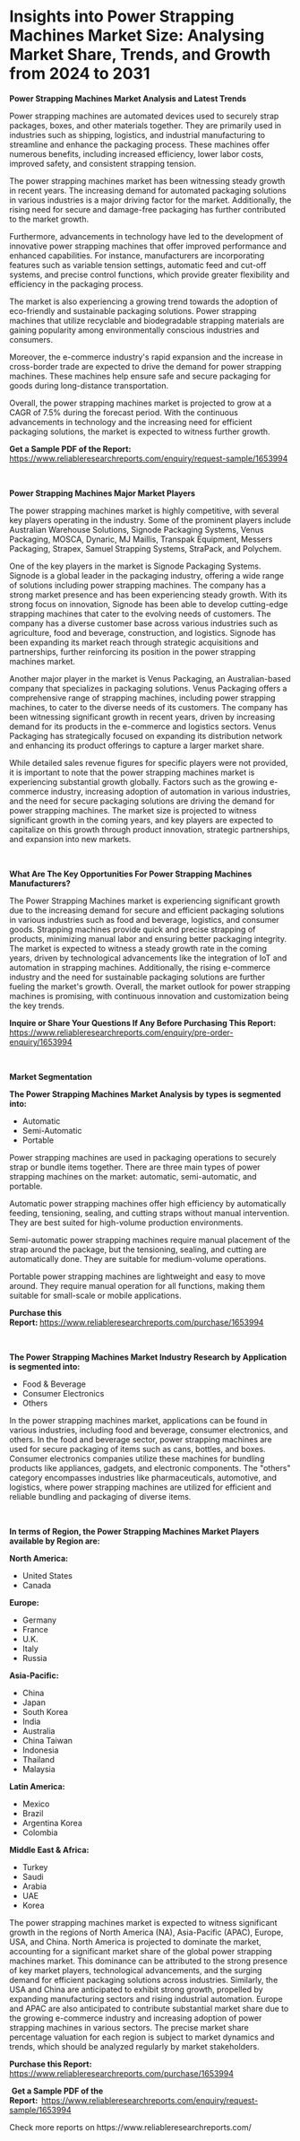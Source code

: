 <p><h1>Insights into Power Strapping Machines Market Size: Analysing Market Share, Trends, and Growth from 2024 to 2031</h1></p><p><strong>Power Strapping Machines Market Analysis and Latest Trends</strong></p>
<p><p>Power strapping machines are automated devices used to securely strap packages, boxes, and other materials together. They are primarily used in industries such as shipping, logistics, and industrial manufacturing to streamline and enhance the packaging process. These machines offer numerous benefits, including increased efficiency, lower labor costs, improved safety, and consistent strapping tension.</p><p>The power strapping machines market has been witnessing steady growth in recent years. The increasing demand for automated packaging solutions in various industries is a major driving factor for the market. Additionally, the rising need for secure and damage-free packaging has further contributed to the market growth.</p><p>Furthermore, advancements in technology have led to the development of innovative power strapping machines that offer improved performance and enhanced capabilities. For instance, manufacturers are incorporating features such as variable tension settings, automatic feed and cut-off systems, and precise control functions, which provide greater flexibility and efficiency in the packaging process.</p><p>The market is also experiencing a growing trend towards the adoption of eco-friendly and sustainable packaging solutions. Power strapping machines that utilize recyclable and biodegradable strapping materials are gaining popularity among environmentally conscious industries and consumers.</p><p>Moreover, the e-commerce industry's rapid expansion and the increase in cross-border trade are expected to drive the demand for power strapping machines. These machines help ensure safe and secure packaging for goods during long-distance transportation.</p><p>Overall, the power strapping machines market is projected to grow at a CAGR of 7.5% during the forecast period. With the continuous advancements in technology and the increasing need for efficient packaging solutions, the market is expected to witness further growth.</p></p>
<p><strong>Get a Sample PDF of the Report:&nbsp;</strong> <a href="https://www.reliableresearchreports.com/enquiry/request-sample/1653994">https://www.reliableresearchreports.com/enquiry/request-sample/1653994</a></p>
<p>&nbsp;</p>
<p><strong>Power Strapping Machines Major Market Players</strong></p>
<p><p>The power strapping machines market is highly competitive, with several key players operating in the industry. Some of the prominent players include Australian Warehouse Solutions, Signode Packaging Systems, Venus Packaging, MOSCA, Dynaric, MJ Maillis, Transpak Equipment, Messers Packaging, Strapex, Samuel Strapping Systems, StraPack, and Polychem.</p><p>One of the key players in the market is Signode Packaging Systems. Signode is a global leader in the packaging industry, offering a wide range of solutions including power strapping machines. The company has a strong market presence and has been experiencing steady growth. With its strong focus on innovation, Signode has been able to develop cutting-edge strapping machines that cater to the evolving needs of customers. The company has a diverse customer base across various industries such as agriculture, food and beverage, construction, and logistics. Signode has been expanding its market reach through strategic acquisitions and partnerships, further reinforcing its position in the power strapping machines market.</p><p>Another major player in the market is Venus Packaging, an Australian-based company that specializes in packaging solutions. Venus Packaging offers a comprehensive range of strapping machines, including power strapping machines, to cater to the diverse needs of its customers. The company has been witnessing significant growth in recent years, driven by increasing demand for its products in the e-commerce and logistics sectors. Venus Packaging has strategically focused on expanding its distribution network and enhancing its product offerings to capture a larger market share.</p><p>While detailed sales revenue figures for specific players were not provided, it is important to note that the power strapping machines market is experiencing substantial growth globally. Factors such as the growing e-commerce industry, increasing adoption of automation in various industries, and the need for secure packaging solutions are driving the demand for power strapping machines. The market size is projected to witness significant growth in the coming years, and key players are expected to capitalize on this growth through product innovation, strategic partnerships, and expansion into new markets.</p></p>
<p>&nbsp;</p>
<p><strong>What Are The Key Opportunities For Power Strapping Machines Manufacturers?</strong></p>
<p><p>The Power Strapping Machines market is experiencing significant growth due to the increasing demand for secure and efficient packaging solutions in various industries such as food and beverage, logistics, and consumer goods. Strapping machines provide quick and precise strapping of products, minimizing manual labor and ensuring better packaging integrity. The market is expected to witness a steady growth rate in the coming years, driven by technological advancements like the integration of IoT and automation in strapping machines. Additionally, the rising e-commerce industry and the need for sustainable packaging solutions are further fueling the market's growth. Overall, the market outlook for power strapping machines is promising, with continuous innovation and customization being the key trends.</p></p>
<p><strong>Inquire or Share Your Questions If Any Before Purchasing This Report:</strong> <a href="https://www.reliableresearchreports.com/enquiry/pre-order-enquiry/1653994">https://www.reliableresearchreports.com/enquiry/pre-order-enquiry/1653994</a></p>
<p>&nbsp;</p>
<p><strong>Market Segmentation</strong></p>
<p><strong>The Power Strapping Machines Market Analysis by types is segmented into:</strong></p>
<p><ul><li>Automatic</li><li>Semi-Automatic</li><li>Portable</li></ul></p>
<p><p>Power strapping machines are used in packaging operations to securely strap or bundle items together. There are three main types of power strapping machines on the market: automatic, semi-automatic, and portable.</p><p>Automatic power strapping machines offer high efficiency by automatically feeding, tensioning, sealing, and cutting straps without manual intervention. They are best suited for high-volume production environments.</p><p>Semi-automatic power strapping machines require manual placement of the strap around the package, but the tensioning, sealing, and cutting are automatically done. They are suitable for medium-volume operations.</p><p>Portable power strapping machines are lightweight and easy to move around. They require manual operation for all functions, making them suitable for small-scale or mobile applications.</p></p>
<p><strong>Purchase this Report:&nbsp;</strong><a href="https://www.reliableresearchreports.com/purchase/1653994">https://www.reliableresearchreports.com/purchase/1653994</a></p>
<p>&nbsp;</p>
<p><strong>The Power Strapping Machines Market Industry Research by Application is segmented into:</strong></p>
<p><ul><li>Food & Beverage</li><li>Consumer Electronics</li><li>Others</li></ul></p>
<p><p>In the power strapping machines market, applications can be found in various industries, including food and beverage, consumer electronics, and others. In the food and beverage sector, power strapping machines are used for secure packaging of items such as cans, bottles, and boxes. Consumer electronics companies utilize these machines for bundling products like appliances, gadgets, and electronic components. The "others" category encompasses industries like pharmaceuticals, automotive, and logistics, where power strapping machines are utilized for efficient and reliable bundling and packaging of diverse items.</p></p>
<p>&nbsp;</p>
<p><strong>In terms of Region, the Power Strapping Machines Market Players available by Region are:</strong></p>
<p>
    <p> <strong> North America: </strong>
        <ul>
            <li>United States</li>
            <li>Canada</li>
        </ul>
        </p> 
    <p> <strong> Europe: </strong>
        <ul>
            <li>Germany</li>
            <li>France</li>
            <li>U.K.</li>
            <li>Italy</li>
            <li>Russia</li>
        </ul>
        </p> 
    <p> <strong> Asia-Pacific: </strong>
        <ul>
            <li>China</li>
            <li>Japan</li>
            <li>South Korea</li>
            <li>India</li>
            <li>Australia</li>
            <li>China Taiwan</li>
            <li>Indonesia</li>
            <li>Thailand</li>
            <li>Malaysia</li>
        </ul>
        </p> 
    <p> <strong> Latin America: </strong>
        <ul>
            <li>Mexico</li>
            <li>Brazil</li>
            <li>Argentina Korea</li>
            <li>Colombia</li>
        </ul>
        </p> 
    <p> <strong> Middle East & Africa: </strong>
        <ul>
            <li>Turkey</li>
            <li>Saudi</li>
            <li>Arabia</li>
            <li>UAE</li>
            <li>Korea</li>
        </ul>
    </p>
    </p>
<p><p>The power strapping machines market is expected to witness significant growth in the regions of North America (NA), Asia-Pacific (APAC), Europe, USA, and China. North America is projected to dominate the market, accounting for a significant market share of the global power strapping machines market. This dominance can be attributed to the strong presence of key market players, technological advancements, and the surging demand for efficient packaging solutions across industries. Similarly, the USA and China are anticipated to exhibit strong growth, propelled by expanding manufacturing sectors and rising industrial automation. Europe and APAC are also anticipated to contribute substantial market share due to the growing e-commerce industry and increasing adoption of power strapping machines in various sectors. The precise market share percentage valuation for each region is subject to market dynamics and trends, which should be analyzed regularly by market stakeholders.</p></p>
<p><strong>Purchase this Report: </strong><a href="https://www.reliableresearchreports.com/purchase/1653994">https://www.reliableresearchreports.com/purchase/1653994</a></p>
<p>&nbsp;<strong>Get a Sample PDF of the Report:&nbsp;&nbsp;</strong><a href="https://www.reliableresearchreports.com/enquiry/request-sample/1653994">https://www.reliableresearchreports.com/enquiry/request-sample/1653994</a></p>
<p><strong></strong></p>
<p>Check more reports on https://www.reliableresearchreports.com/</p>